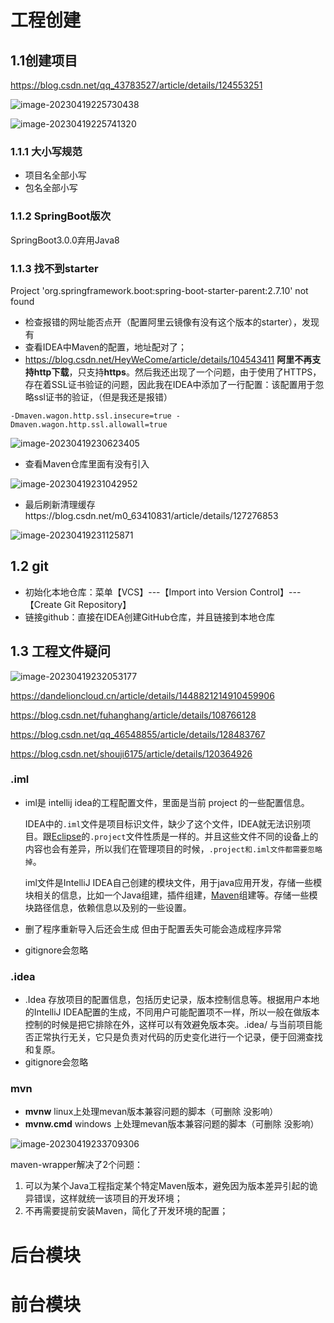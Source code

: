 # 工程创建

## 1.1创建项目

https://blog.csdn.net/qq_43783527/article/details/124553251

![image-20230419225730438](Pic/image-20230419225730438.png)

![image-20230419225741320](Pic/image-20230419225741320.png)

### 1.1.1 大小写规范

- 项目名全部小写
- 包名全部小写

### 1.1.2 SpringBoot版次

SpringBoot3.0.0弃用Java8

### 1.1.3 找不到starter

Project 'org.springframework.boot:spring-boot-starter-parent:2.7.10' not found

- 检查报错的网址能否点开（配置阿里云镜像有没有这个版本的starter），发现有
- 查看IDEA中Maven的配置，地址配对了；
- https://blog.csdn.net/HeyWeCome/article/details/104543411 **阿里不再支持http下载**，只支持**https**。然后我还出现了一个问题，由于使用了HTTPS，存在着SSL证书验证的问题，因此我在IDEA中添加了一行配置：该配置用于忽略ssl证书的验证，（但是我还是报错）

```
-Dmaven.wagon.http.ssl.insecure=true -Dmaven.wagon.http.ssl.allowall=true
```

![image-20230419230623405](Pic/image-20230419230623405.png)

- 查看Maven仓库里面有没有引入

![image-20230419231042952](Pic/image-20230419231042952.png)

- 最后刷新清理缓存https://blog.csdn.net/m0_63410831/article/details/127276853

![image-20230419231125871](Pic/image-20230419231125871.png)

## 1.2 git

- 初始化本地仓库：菜单【VCS】---【Import into Version Control】---【Create Git Repository】
- 链接github：直接在IDEA创建GitHub仓库，并且链接到本地仓库

## 1.3 工程文件疑问

![image-20230419232053177](Pic/image-20230419232053177.png)

https://dandelioncloud.cn/article/details/1448821214910459906

https://blog.csdn.net/fuhanghang/article/details/108766128

https://blog.csdn.net/qq_46548855/article/details/128483767

https://blog.csdn.net/shouji6175/article/details/120364926

### .iml

- iml是 intellij idea的工程配置文件，里面是当前 project 的一些配置信息。

  IDEA中的`.iml`文件是项目标识文件，缺少了这个文件，IDEA就无法识别项目。跟[Eclipse](https://so.csdn.net/so/search?q=Eclipse&spm=1001.2101.3001.7020)的`.project`文件性质是一样的。并且这些文件不同的设备上的内容也会有差异，所以我们在管理项目的时候，`.project和.iml文件都需要忽略掉`。

  iml文件是IntelliJ IDEA自己创建的模块文件，用于java应用开发，存储一些模块相关的信息，比如一个Java组建，插件组建，[Maven](https://so.csdn.net/so/search?q=Maven&spm=1001.2101.3001.7020)组建等。存储一些模块路径信息，依赖信息以及别的一些设置。

- 删了程序重新导入后还会生成 但由于配置丢失可能会造成程序异常
- gitignore会忽略

### .idea

- .Idea 存放项目的配置信息，包括历史记录，版本控制信息等。根据用户本地的IntelliJ IDEA配置的生成，不同用户可能配置项不一样，所以一般在做版本控制的时候是把它排除在外，这样可以有效避免版本突。.idea/ 与当前项目能否正常执行无关，它只是负责对代码的历史变化进行一个记录，便于回溯查找和复原。
- gitignore会忽略

### mvn

- **mvnw** linux上处理mevan版本兼容问题的脚本（可删除 没影响）
- **mvnw.cmd** windows 上处理mevan版本兼容问题的脚本（可删除 没影响）

![image-20230419233709306](Pic/image-20230419233709306.png)

maven-wrapper解决了2个问题：

1. 可以为某个Java工程指定某个特定Maven版本，避免因为版本差异引起的诡异错误，这样就统一该项目的开发环境；
2. 不再需要提前安装Maven，简化了开发环境的配置；

# 后台模块



# 前台模块